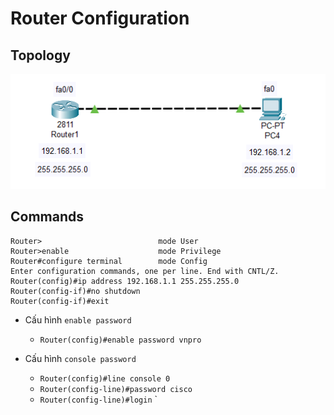 # Router Configuration       

## Topology     

![image](image/1.0.png)            

## Commands   

```
Router>                          mode User   
Router>enable                    mode Privilege   
Router#configure terminal        mode Config      
Enter configuration commands, one per line. End with CNTL/Z.      
Router(config)#ip address 192.168.1.1 255.255.255.0    
Router(config-if)#no shutdown    
Router(config-if)#exit        
```      

- Cấu hình `enable password`       
    - `Router(config)#enable password vnpro`        

- Cấu hình `console password`    
    - `Router(config)#line console 0 `
    - `Router(config-line)#password cisco`      
    - `Router(config-line)#login`       `    

